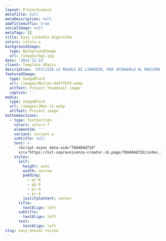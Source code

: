 ```yaml
---
layout: ProjectLayout
metaTitle: null
metaDescription: null
addTitleSuffix: true
socialImage: null
metaTags: []
title: Easy Linkedin Algorithm
colors: colors-a
backgroundImage:
  type: BackgroundImage
  url: /images/bg2.jpg
date: '2022-12-23'
client: Template GRatis
description: 'UTILIZZA LE REGOLE DI LINKEDIN, PER SPINGERLO AL MASSIMO!'
featuredImage:
  type: ImageBlock
  url: /images/Notion-645ff8f9.webp
  altText: Project thumbnail image
  caption: ''
media:
  type: ImageBlock
  url: /images/iMac-11.webp
  altText: Project image
bottomSections:
  - type: TextSection
    colors: colors-f
    elementId: ''
    variant: variant-a
    subtitle: null
    text: >-
      <Script async data-uid="7b0484d72d"
      src="https://kit-sopravvivenza-creator.ck.page/7b0484d72d/index.js" />
    styles:
      self:
        height: auto
        width: narrow
        padding:
          - pt-0
          - pb-0
          - pl-4
          - pr-4
        justifyContent: center
      title:
        textAlign: left
      subtitle:
        textAlign: left
      text:
        textAlign: left
slug: easy-annual-review
---
```

<Script async data-uid="7b0484d72d" src="https://kit-sopravvivenza-creator.ck.page/7b0484d72d/index.js" />

<br/>



<br/>

Utilizzi **Linkedin** per **promuovere i tuoi contenuti** o per trovare **opportunità lavorative**?

Allora saprai di sicuro che Linkedin ha le sue **regole**!

Ed è importante conoscere queste regole, così da poterle utilizzare per raggiungere i vostri obiettivi.

C'è solo un **problema** però!

Linkedin aggiorna spesso le regole (che puoi chiamare algoritmo) ed è sempre più difficile capire quali strategie adottare per ottenere il massimo risultato dalla tua presenza sulla piattaforma.

Quindi, non solo dovresti essere sempre aggiornato ma anche averle sempre a disposizione.

Magari nel posto dove le applichi, lì dove crei i tuoi contenuti per Linkedin.

Così eviteresti di perdere tempo e di non raggiungere i tuoi obiettivi a causa di errori o di strategie inefficaci.

Ed è proprio per questo che ho creato **Easy Linkedin Algorithm**!

Si tratta di un template Notion che ti permette di avere sempre a disposizione le regole del nuovo algoritmo di LinkedIn, in modo da poter pianificare al meglio la vostra presenza sulla piattaforma e ottenere il massimo risultato.

Basta scaricare il template e seguire le istruzioni per avere sempre a portata di mano le informazioni più importanti.

Con **Easy Linkedin Algorithm** potrai:

*   Risparmiare tempo e sforzo: non dovrai più cercare informazioni sull'algoritmo di LinkedIn in giro per il web;

*   Evitare errori e strategie inefficaci: avrai sempre a disposizione le regole aggiornate e potrai pianificare al meglio la tua presenza sulla piattaforma;

*   Raggiungere una platea più ampia di destinatari: potrai ottenere maggiore visibilità e successo su LinkedIn.

Non perdere altro tempo e scarica subito il template **Easy Linkedin Algorithm** per ottenere il massimo dalla tua presenza su LinkedIn.


